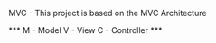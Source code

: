 MVC - This project is based on the MVC Architecture

*** M - Model 
    V - View
    C - Controller
    ***